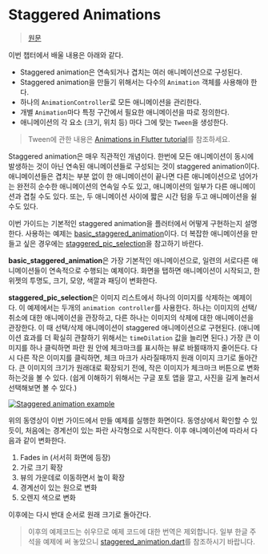 # Staggered Animations

> [원문](https://flutter.io/docs/development/ui/animations/staggered-animations)

이번 챕터에서 배울 내용은 아래와 같다.
- Staggered animation은 연속되거나 겹치는 여러 애니메이션으로 구성된다.
- Staggered animation을 만들기 위해서는 다수의 `Animation` 객체를 사용해야 한다.
- 하나의 `AnimationController`로 모든 애니메이션을 관리한다.
- 개별 `Animation`마다 특정 구간에서 필요한 애니메이션을 따로 정의한다.
- 애니메이션의 각 요소 (크기, 위치 등) 마다 그에 맞는 `Tween`을 생성한다.

> Tween에 관한 내용은 [Animations in Flutter tutorial](https://flutter.io/docs/development/ui/animations/tutorial)를 참조하세요.

Staggered animation은 매우 직관적인 개념이다. 한번에 모든 애니메이션이
동시에 발생하는 것이 아닌 연속된 애니메이션들로 구성되는 것이 staggered
animation이다. 애니메이션들은 겹치는 부분 없이 한 애니메이션이 끝나면
다른 애니메이션으로 넘어가는 완전히 순수한 애니메이션의 연속일 수도 있고,
애니메이션의 일부가 다른 애니메이션과 겹칠 수도 있다. 또는, 두 애니메이션
사이에 짧은 시간 텀을 두고 애니메이션을 쉴 수도 있다.

이번 가이드는 기본적인 staggered animation을 플러터에서 어떻게 구현하는지
설명한다. 사용하는 예제는 [basic_staggered_animation](https://github.com/flutter/website/tree/master/examples/_animation/basic_staggered_animation)이다.
더 복잡한 애니메이션을 만들고 싶은 경우에는 [staggered_pic_selection](https://github.com/flutter/website/tree/master/examples/_animation/staggered_pic_selection)을
참고하기 바란다.

**basic_staggered_animation**은 가장 기본적인 애니메이션으로, 일련의
서로다른 애니메이션들이 연속적으로 수행되는 예제이다. 화면을 탭하면 애니메이션이
시작되고, 한 위젯의 투명도, 크기, 모양, 색깔과 패딩이 변화한다.

**staggered_pic_selection**은 이미지 리스트에서 하나의 이미지를 삭제하는
예제이다. 이 예제에서는 두개의 `animation controller`를 사용한다. 하나는
이미지의 선택/취소에 대한 애니메이션을 관장하고, 다른 하나는 이미지의
삭제에 대한 애니메이션을 관장한다. 이 때 선택/삭제 애니메이션이 staggered
애니메이션으로 구현된다. (애니메이션 효과를 더 확실히 관찰하기 위해서는
`timeDilation` 값을 늘리면 된다.) 가장 큰 이미지를 하나 클릭하면
파란 원 안에 체크마크를 표시하는 뷰로 바뀔때까지 줄어든다. 다시 다른 작은
이미지를 클릭하면, 체크 마크가 사라질때까지 원래 이미지 크기로 돌아간다.
큰 이미지의 크기가 원래대로 확장되기 전에, 작은 이미지가 체크마크 버튼으로
변화하는것을 볼 수 있다. (쉽게 이해하기 위해서는 구글 포토 앱을 깔고,
사진을 길게 눌러서 선택해보면 볼 수 있다.)

[![Staggered animation example](https://img.youtube.com/vi/0fFvnZemmh8/0.jpg)](https://youtu.be/0fFvnZemmh8)

위의 동영상이 이번 가이드에서 만들 예제를 실행한 화면이다. 동영상에서
확인할 수 있듯이, 처음에는 경계선이 있는 파란 사각형으로 시작한다.
이후 애니메이션에 따라서 다음과 같이 변화한다.

1. Fades in (서서히 화면에 등장)
2. 가로 크기 확장
3. 뷰의 가운데로 이동하면서 높이 확장
4. 경계선이 있는 원으로 변화
5. 오렌지 색으로 변화

이후에는 다시 반대 순서로 원래 크기로 돌아간다.

> 이후의 예제코드는 쉬우므로 예제 코드에 대한 번역은 제외합니다. 일부
한글 주석을 예제에 써 놓았으니 [staggered_animation.dart](./lib/staggered_animation.dart)를
참조하시기 바랍니다.
